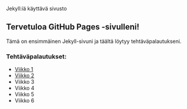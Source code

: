 Jekyll:iä käyttävä sivusto

## Tervetuloa GitHub Pages -sivulleni!
Tämä on ensimmäinen Jekyll-sivuni ja täältä löytyy tehtäväpalautukseni.

### Tehtäväpalautukset:
- [Viikko 1](viikko1.html)
- [Viikko 2](viikko2.md)
- Viikko 3
- Viikko 4
- Viikko 5
- Viikko 6
